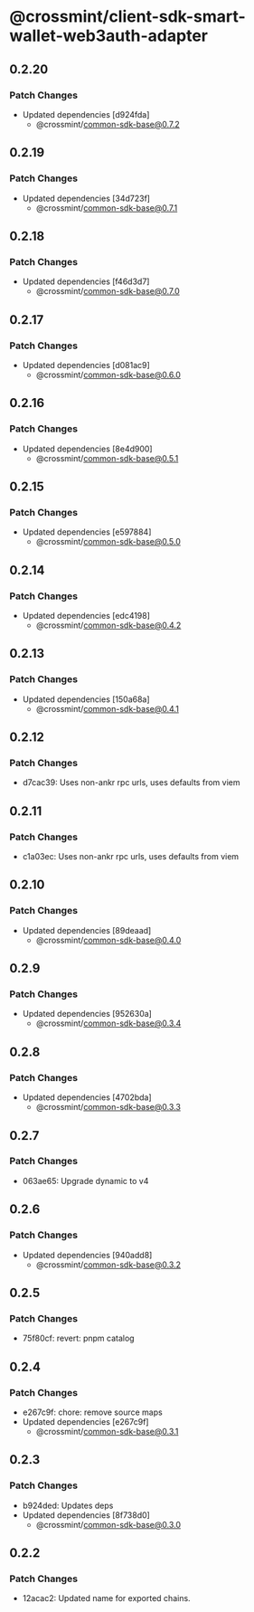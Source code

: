# @crossmint/client-sdk-smart-wallet-web3auth-adapter

## 0.2.20

### Patch Changes

- Updated dependencies [d924fda]
  - @crossmint/common-sdk-base@0.7.2

## 0.2.19

### Patch Changes

- Updated dependencies [34d723f]
  - @crossmint/common-sdk-base@0.7.1

## 0.2.18

### Patch Changes

- Updated dependencies [f46d3d7]
  - @crossmint/common-sdk-base@0.7.0

## 0.2.17

### Patch Changes

- Updated dependencies [d081ac9]
  - @crossmint/common-sdk-base@0.6.0

## 0.2.16

### Patch Changes

- Updated dependencies [8e4d900]
  - @crossmint/common-sdk-base@0.5.1

## 0.2.15

### Patch Changes

- Updated dependencies [e597884]
  - @crossmint/common-sdk-base@0.5.0

## 0.2.14

### Patch Changes

- Updated dependencies [edc4198]
  - @crossmint/common-sdk-base@0.4.2

## 0.2.13

### Patch Changes

- Updated dependencies [150a68a]
  - @crossmint/common-sdk-base@0.4.1

## 0.2.12

### Patch Changes

- d7cac39: Uses non-ankr rpc urls, uses defaults from viem

## 0.2.11

### Patch Changes

- c1a03ec: Uses non-ankr rpc urls, uses defaults from viem

## 0.2.10

### Patch Changes

- Updated dependencies [89deaad]
  - @crossmint/common-sdk-base@0.4.0

## 0.2.9

### Patch Changes

- Updated dependencies [952630a]
  - @crossmint/common-sdk-base@0.3.4

## 0.2.8

### Patch Changes

- Updated dependencies [4702bda]
  - @crossmint/common-sdk-base@0.3.3

## 0.2.7

### Patch Changes

- 063ae65: Upgrade dynamic to v4

## 0.2.6

### Patch Changes

- Updated dependencies [940add8]
  - @crossmint/common-sdk-base@0.3.2

## 0.2.5

### Patch Changes

- 75f80cf: revert: pnpm catalog

## 0.2.4

### Patch Changes

- e267c9f: chore: remove source maps
- Updated dependencies [e267c9f]
  - @crossmint/common-sdk-base@0.3.1

## 0.2.3

### Patch Changes

- b924ded: Updates deps
- Updated dependencies [8f738d0]
  - @crossmint/common-sdk-base@0.3.0

## 0.2.2

### Patch Changes

- 12acac2: Updated name for exported chains.
